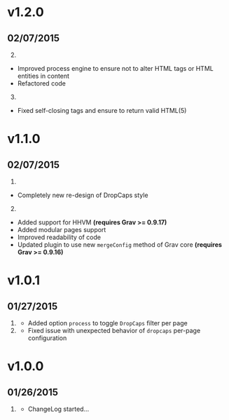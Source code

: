 # v1.2.0
## 02/07/2015

2. [](#improved)
  * Improved process engine to ensure not to alter HTML tags or HTML entities in content
  * Refactored code
3. [](#bugfix)
  * Fixed self-closing tags and ensure to return valid HTML(5)

# v1.1.0
## 02/07/2015

1. [](#new)
  * Completely new re-design of DropCaps style
2. [](#improved)
  * Added support for HHVM **(requires Grav >= 0.9.17)**
  * Added modular pages support
  * Improved readability of code
  * Updated plugin to use new `mergeConfig` method of Grav core **(requires Grav >= 0.9.16)**

# v1.0.1
## 01/27/2015

1. [](#new)
	* Added option `process` to toggle `DropCaps` filter per page
2. [](#bugfix)
	* Fixed issue with unexpected behavior of `dropcaps` per-page configuration

# v1.0.0
## 01/26/2015

1. [](#new)
    * ChangeLog started...
